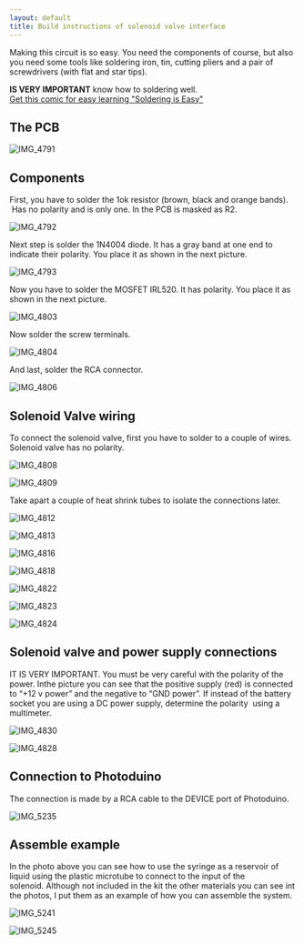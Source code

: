 ```yaml
---
layout: default
title: Build instructions of solenoid valve interface
---
```


Making this circuit is so easy. You need the components of course, but also you need some tools like soldering iron, tin, cutting pliers and a pair of screwdrivers (with flat and star tips).

**IS VERY IMPORTANT** know how to soldering well.[  
Get this comic for easy learning "Soldering is Easy"](https://kalanda.github.io/photoduino/assets/pdf/FullSolderComic_EN.pdf)

## The PCB

![](../../../../assets/images/IMG_4791.jpg "IMG_4791")

## Components

First, you have to solder the 1ok resistor (brown, black and orange bands).  Has no polarity and is only one. In the PCB is masked as R2.

![](../../../../assets/images/IMG_4792.jpg "IMG_4792")

Next step is solder the 1N4004 diode. It has a gray band at one end to indicate their polarity. You place it as shown in the next picture.

![](../../../../assets/images/IMG_4793.jpg "IMG_4793")

Now you have to solder the MOSFET IRL520. It has polarity. You place it as shown in the next picture.

![](../../../../assets/images/IMG_4803.jpg "IMG_4803")

Now solder the screw terminals.

![](../../../../assets/images/IMG_4804.jpg "IMG_4804")

And last, solder the RCA connector.

![](../../../../assets/images/IMG_48061.jpg "IMG_4806")

## Solenoid Valve wiring

To connect the solenoid valve, first you have to solder to a couple of wires. Solenoid valve has no polarity.

![](../../../../assets/images/IMG_4808.jpg "IMG_4808")

![](../../../../assets/images/IMG_4809.jpg "IMG_4809")

Take apart a couple of heat shrink tubes to isolate the connections later.

![](../../../../assets/images/IMG_4812.jpg "IMG_4812")

![](../../../../assets/images/IMG_4813.jpg "IMG_4813")

![](../../../../assets/images/IMG_4816.jpg "IMG_4816")

![](../../../../assets/images/IMG_4818.jpg "IMG_4818")

![](../../../../assets/images/IMG_4822.jpg "IMG_4822")

![](../../../../assets/images/IMG_4823.jpg "IMG_4823")

![](../../../../assets/images/IMG_4824.jpg "IMG_4824")

## Solenoid valve and power supply connections

IT IS VERY IMPORTANT. You must be very careful with the polarity of the power. Inthe picture you can see that the positive supply (red) is connected to “+12 v power” and the negative to “GND power”. If instead of the battery socket you are using a DC power supply, determine the polarity  using a multimeter.

![](../../../../assets/images/IMG_48301.jpg "IMG_4830")

![](../../../../assets/images/IMG_48281.jpg "IMG_4828")

## Connection to Photoduino

The connection is made by a RCA cable to the DEVICE port of Photoduino.

![](../../../../assets/images/IMG_52351.jpg "IMG_5235")

## Assemble example

In the photo above you can see how to use the syringe as a reservoir of liquid using the plastic microtube to connect to the input of the solenoid. Although not included in the kit the other materials you can see int the photos, I put them as an example of how you can assemble the system.

![](../../../../assets/images/IMG_52411.jpg "IMG_5241")

![](../../../../assets/images/IMG_52451.jpg "IMG_5245")
